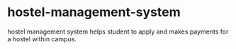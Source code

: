 # hostel-management-system
hostel management system helps student to apply and makes payments for a hostel within campus. 
